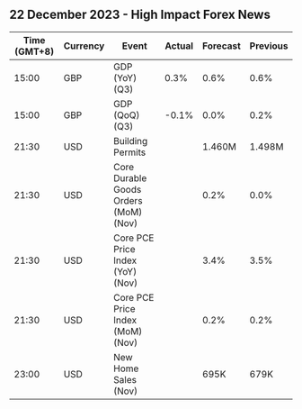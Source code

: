 ## 22 December 2023 - High Impact Forex News

| Time (GMT+8) | Currency | Event | Actual | Forecast | Previous |
|------|----------|-------|--------|----------|----------|
| 15:00 | GBP | GDP (YoY) (Q3) | 0.3% | 0.6% | 0.6% |
| 15:00 | GBP | GDP (QoQ) (Q3) | -0.1% | 0.0% | 0.2% |
| 21:30 | USD | Building Permits |  | 1.460M | 1.498M |
| 21:30 | USD | Core Durable Goods Orders (MoM) (Nov) |  | 0.2% | 0.0% |
| 21:30 | USD | Core PCE Price Index (YoY) (Nov) |  | 3.4% | 3.5% |
| 21:30 | USD | Core PCE Price Index (MoM) (Nov) |  | 0.2% | 0.2% |
| 23:00 | USD | New Home Sales (Nov) |  | 695K | 679K |
